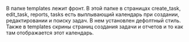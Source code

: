 В папке templates лежит фронт. В этой папке в страницах create_task, edit_task, reports, tasks есть выплывающий календарь при создании, редактировании и поиску задач. В нем установлен дефолтный стиль. Также в templates скрины страниц создания задачи и отчетов и то как там отображается этот календарь.
